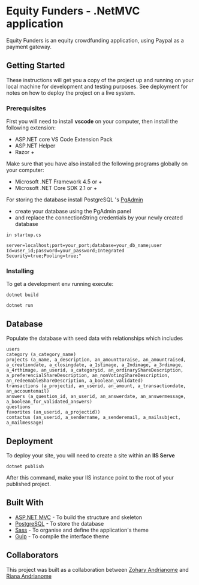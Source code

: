 # Equity Funders - .NetMVC application

Equity Funders is an equity crowdfunding application, using Paypal as a payment gateway.

## Getting Started

These instructions will get you a copy of the project up and running on your local machine for development and testing purposes. See deployment for notes on how to deploy the project on a live system.

### Prerequisites

First you will need to install **vscode** on your computer, then install the following extension:
* ASP.NET core VS Code Extension Pack
* ASP.NET Helper
* Razor +

Make sure that you have also installed the following programs globally on your computer:
* Microsoft .NET Framework 4.5 or +
* Microsoft .NET Core SDK 2.1 or +

For storing the database install PostgreSQL 's [PgAdmin](https://www.postgresql.org/download/) 
* create your database using the PgAdmin panel
* and replace the connectionString credentials by your newly created database 
```
in startup.cs

server=localhost;port=your_port;database=your_db_name;user Id=user_id;password=your_password;Integrated Security=true;Pooling=true;"
```
### Installing

To get a development env running execute:

```
dotnet build

dotnet run
```

## Database

Populate the database with seed data with relationships which includes
```
users 
category (a_category_name)
projects (a_name, a_description, an_amounttoraise, an_amountraised, a_creationdate, a_closingdate, a_1stimage, a_2ndimage, a_3rdimage, a_4rthimage, an_userid, a_categoryid, an_ordinaryShareDescription, a_preferencialShareDescription, an_nonVotingShareDescription, an_redeemableShareDescription, a_boolean_validated)
transactions (a_projectid, an_userid, an_amount, a_transactiondate, an_accountemail)
answers (a_question_id, an_userid, an_answerdate, an_answermessage, a_boolean_for_validated_answers)
questions
favorites (an_userid, a_projectid))
contactus (an_userid, a_sendername, a_senderemail, a_mailsubject, a_mailmessage)
```

## Deployment
To deploy your site, you will need to create a site within an **IIS Serve** 

```
dotnet publish
```
After this command, make your IIS instance point to the root of your published project.

## Built With

* [ASP.NET MVC](https://dotnet.microsoft.com/apps/aspnet/mvc) - To build the structure and skeleton
* [PostgreSQL](https://www.postgresql.org/) - To store the database
* [Sass](https://sass-lang.com/) - To organise and define the application's theme
* [Gulp](https://rometools.github.io/rome/) - To compile the interface theme

## Collaborators

This project was built as a collaboration between 
[Zohary Andrianome](https://zoharyandrianome-portfolio.netlify.com/)
and
[Riana Andrianome](https://rianaandrianomeportfolio.netlify.com/)
